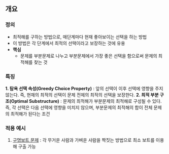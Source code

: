 ## 개요
### 정의
- 최적해를 구하는 방법으로, 매단계마다 현재 좋아보이는 선택을 하는 방법
- 이 방법은 각 단계에서 최적의 선택이라고 보장하는 것에 유용
- **핵심**
  - 문제를 부분문제로 나누고 부분문제에서 가장 좋은 선택을 함으로써 문제의 최적해를 찾는 것

### 특징
**1. 탐욕 선택 속성(Greedy Choice Property)** : 앞의 선택이 이후 선택에 영향을 주지 않는다. 즉, 현재의 최적의 선택이 문제 전체의 최적의 선택을 보장한다.
**2. 최적 부분 구조(Optimal Substructure)** : 문제의 최적해가 부분문제의 최적해로 구성될 수 있다.
즉, 각 선택은 다음 선택에 영향을 미치지 않으며, 부분문제의 최적해의 합이 전체 문제의 최적해가 된다는 조건

### 적용 예시
1. [구명보트 문제](lv.2/탐욕법/구명보트/boat.js) : 각 무거운 사람과 가벼운 사람을 짝짓는 방법으로 최소 보트를 이용해 구출 가능
